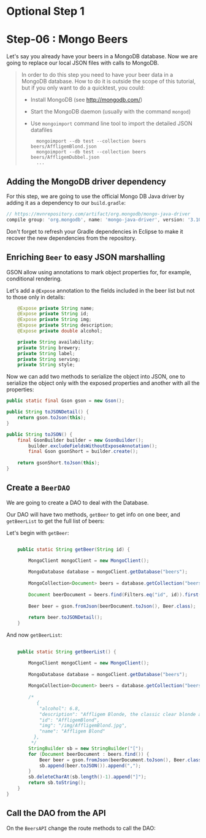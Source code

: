 # Optional Step 1 

# Step-06 : Mongo Beers

Let's say you already have your beers in a MongoDB database. Now we are going to replace our local JSON files with calls to MongoDB.

> In order to do this step you need to have your beer data in a MongoDB database.
> How to do it is outside the scope of this tutorial, but if you only want to do a quicktest, you could:
>
> - Install MongoDB (see http://mongodb.com/)
> - Start the MongoDB daemon (usually with the command `mongod`)
> - Use `mongoimport` command line tool to import the detailed JSON datafiles
>
>    ```
>      mongoimport --db test --collection beers beers/AffligemBlond.json
>      mongoimport --db test --collection beers beers/AffligemDubbel.json
>      ...
>   ```  

## Adding the MongoDB driver dependency

For this step, we are going to use the official Mongo DB Java driver by adding it as a dependency to our `build.gradle`:

```groovy
// https://mvnrepository.com/artifact/org.mongodb/mongo-java-driver
compile group: 'org.mongodb', name: 'mongo-java-driver', version: '3.10.2'
```

Don't forget to refresh your Gradle dependencies in Eclipse to make it recover
the new dependencies from the  repository.

## Enriching `Beer` to easy JSON marshalling

GSON allow using annotations to mark object properties for, for example, conditional rendering.

Let's add a `@Expose` annotation to the fields included in the beer list but not to those only in details:

```java
	@Expose private String name;
	@Expose private String id;
	@Expose private String img;
	@Expose private String description;
	@Expose private double alcohol;

	private String availability;
	private String brewery;
	private String label;
	private String serving;
	private String style;
```

Now we can add two methods to serialize the object into JSON, one to serialize the object only with the exposed properties and another with all the properties:

```java
public static final Gson gson = new Gson();

public String toJSONDetail() {
	return gson.toJson(this);		
}

public String toJSON() {
	final GsonBuilder builder = new GsonBuilder();
		builder.excludeFieldsWithoutExposeAnnotation();
		final Gson gsonShort = builder.create();
	
	return gsonShort.toJson(this);
}
```

## Create a `BeerDAO`

We are going to create a DAO to deal with the Database.

Our DAO will have two methods, `getBeer` to get info on one beer, and `getBeerList` to get the full list of beers:

Let's begin with `getBeer`:

```java

	public static String getBeer(String id) {

		MongoClient mongoClient = new MongoClient();
		
		MongoDatabase database = mongoClient.getDatabase("beers");
		
		MongoCollection<Document> beers = database.getCollection("beers");
		
		Document beerDocument = beers.find(Filters.eq("id", id)).first();
		
		Beer beer = gson.fromJson(beerDocument.toJson(), Beer.class);
		
		return beer.toJSONDetail();
	}
```

And now `getBeerList`:

```java
	
	public static String getBeerList() {

		MongoClient mongoClient = new MongoClient();
		
		MongoDatabase database = mongoClient.getDatabase("beers");
		
		MongoCollection<Document> beers = database.getCollection("beers");
				
		/*
		   {
		    "alcohol": 6.8,
		    "description": "Affligem Blonde, the classic clear blonde abbey ale, with a gentle roundness and 6.8% alcohol. Low on bitterness, it is eminently drinkable.",
		    "id": "AffligemBlond",
		    "img": "/img/AffligemBlond.jpg",
		    "name": "Affligem Blond"
		  },
		 */
		StringBuilder sb = new StringBuilder("[");
		for (Document beerDocument : beers.find()) {
			Beer beer = gson.fromJson(beerDocument.toJson(), Beer.class);			
			sb.append(beer.toJSON()).append(",");		
		}
		sb.deleteCharAt(sb.length()-1).append("]");
		return sb.toString();
	}
}
```

## Call the DAO from the API

On the `BeersAPI` change the route methods to call the DAO:

```java

```
